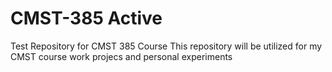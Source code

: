 # CMST-385 Active
Test Repository for CMST 385 Course
This repository will be utilized for my CMST course work projecs and personal experiments
